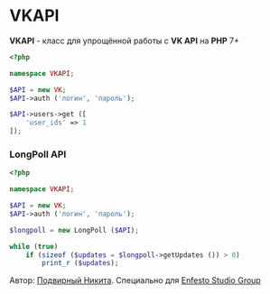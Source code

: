 # VKAPI

**VKAPI** - класс для упрощённой работы с **VK API** на **PHP** 7+

```php
<?php

namespace VKAPI;

$API = new VK;
$API->auth ('логин', 'пароль');

$API->users->get ([
    'user_ids' => 1
]);
```

### LongPoll API

```php
<?php

namespace VKAPI;

$API = new VK;
$API->auth ('логин', 'пароль');

$longpoll = new LongPoll ($API);

while (true)
    if (sizeof ($updates = $longpoll->getUpdates ()) > 0)
        print_r ($updates);
```

Автор: [Подвирный Никита](https://vk.com/technomindlp). Специально для [Enfesto Studio Group](https://vk.com/hphp_convertation)